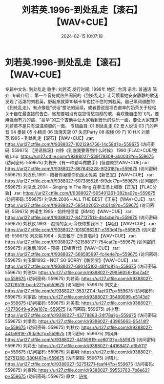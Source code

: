 ﻿---
title: 刘若英.1996-到处乱走【滚石】【WAV+CUE】
date: 2024-02-15 10:07:18
categories: WAV车载音乐、镜像
tags: 华语中文
---
# 刘若英.1996-到处乱走【滚石】【WAV+CUE】

专辑中文名: 到处乱走
歌手: 刘若英
发行时间: 1996年
地区: 台湾
语言: 普通话
简介:
专辑介绍：
第一个音符就热热闹闹的《到处乱走》让习惯看她安安静静的歌迷发现了活泼的刘若英，野起来就算10辆卡车也拉不住的刘若英。自己填词谱曲的《到处乱走》，有点像是“说话”想法的延续，或者要说是坦白直率的奶茶关于轻松关于自在最直接的告白，她想要唱没有哀怨情愁包袱的歌，喜欢像自由的飞鸟。要用强而有力的鼓、“豪华”的三个吉他手让大家看到音乐的快乐一面，要让大家知道刘若英不是只有温温顺顺的一面。
专辑曲目:
01 到处乱走
02 爱人说话
03 门的声音
04 墨镜
05 小精灵
06 玫瑰天空
07 失恋Party
08 阁楼
09 门
10 H.K
刘若英.1996 - 到处乱走【滚石】【WAV+CUE】.rar: https://url27.ctfile.com/f/9388027-1021294756-14c58d?p=559675
(访问密码: 559675)
【民谣摇滚】刘铮《到底我要等到什么时候》 1990 [FLAC+CUE/整轨].zip: https://url27.ctfile.com/f/9388027-539179308-ab0032?p=559675
(访问密码: 559675)
刘栋升《有一种爱叫做放手》[低速原抓WAV+CUE].rar: https://url27.ctfile.com/f/9388027-867645228-9f2018?p=559675
(访问密码: 559675)
刘汉乐.1991 - 陪著你凝望你仍是太优美【新艺宝】【WAV+CUE】.rar: https://url27.ctfile.com/f/9388027-607385526-6f9de7?p=559675
(访问密码: 559675)
刘浩龙.2004 - Singing In The Ring 在拳击场上唱歌【正东】【FLAC分轨】.rar: https://url27.ctfile.com/f/9388027-595401261-382ba0?p=559675
(访问密码: 559675)
刘浩龙.2006 - ALL THE BEST【正东】【WAV+CUE】.rar: https://url27.ctfile.com/f/9388027-595402052-cb0148?p=559675
(访问密码: 559675)
刘诺生.1995 - 始终相信爱【BMG】【WAV+CUE】.rar: https://url27.ctfile.com/f/9388027-847137513-4b4cbd?p=559675
(访问密码: 559675)
刘秋仪.1993 - 痴情的女人·今夜你想我不？【华冠】【WAV+CUE】.rar: https://url27.ctfile.com/f/9388027-1018086287-e393d4?p=559675
(访问密码: 559675)
刘文娟.1994 - 失恋餐厅【乐意唱片】【WAV+CUE】.rar: https://url27.ctfile.com/f/9388027-521588177-754eaf?p=559675
(访问密码: 559675)
刘雅丽.1996 - 预感【EMI百代】【WAV+CUE】.rar: https://url27.ctfile.com/f/9388027-568585997-fc4e4e?p=559675
(访问密码: 559675)
刘玉翠1992 - NOT SO SORRY【新艺宝】【WAV+CUE】.rar: https://url27.ctfile.com/f/9388027-690145102-48f1d8?p=559675
(访问密码: 559675)
刘德华: https://url27.ctfile.com/d/9388027-29956056-1bd7a4?p=559675
(访问密码: 559675)
刘若英: https://url27.ctfile.com/d/9388027-33129519-bccb22?p=559675
(访问密码: 559675)
刘文正: https://url27.ctfile.com/d/9388027-35372114-1aef01?p=559675
(访问密码: 559675)
刘家昌: https://url27.ctfile.com/d/9388027-35499099-e5143d?p=559675
(访问密码: 559675)
刘美君: https://url27.ctfile.com/d/9388027-43778649-e90e18?p=559675
(访问密码: 559675)
刘小慧: https://url27.ctfile.com/d/9388027-43778883-24f78a?p=559675
(访问密码: 559675)
刘惜君: https://url27.ctfile.com/d/9388027-43965663-95414f?p=559675
(访问密码: 559675)
刘秋仪: https://url27.ctfile.com/d/9388027-44159916-79da9c?p=559675
(访问密码: 559675)
刘凤屏: https://url27.ctfile.com/d/9388027-44159919-ce6013?p=559675
(访问密码: 559675)
刘彩玉: https://url27.ctfile.com/d/9388027-44168417-d6b511?p=559675
(访问密码: 559675)
刘锡明: https://url27.ctfile.com/d/9388027-52751268-380f46?p=559675
(访问密码: 559675)
刘珺儿: https://url27.ctfile.com/d/9388027-52751271-feaf44?p=559675
(访问密码: 559675)
刘嘉玲: https://url27.ctfile.com/d/9388027-59553763-7b6e62?p=559675
(访问密码: 559675)
原文：[链接](https://blog.sina.com.cn/s/blog_1647c7e76010314g6.html)